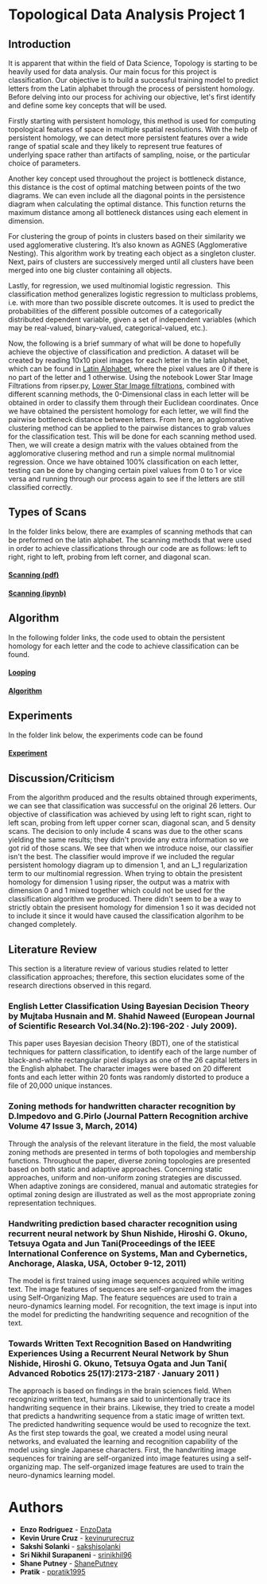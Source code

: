 # Topological Data Analysis Project 1

## Introduction
It is apparent that within the field of Data Science, Topology is starting to be heavily used for data analysis. Our main focus for this project is classification. Our objective is to build a successful training model to predict letters from the Latin alphabet through the process of persistent homology. Before delving into our process for achiving our objective, let's first identify and define some key concepts that will be used. 

Firstly starting with persistent homology, this method is used for computing topological features of space in multiple spatial resolutions. With the help of persistent homology, we can detect more persistent features over a wide range of spatial scale and they likely to represent true features of underlying space rather than artifacts of sampling, noise, or the particular choice of parameters.

Another key concept used throughout the project is bottleneck distance, this distance is the cost of optimal matching between points of the two diagrams. We can even include all the diagonal points in the persistence diagram when calculating the optimal distance. This function returns the maximum distance among all bottleneck distances using each element in dimension.

For clustering the group of points in clusters based on their similarity we used agglomerative clustering. It’s also known as AGNES (Agglomerative Nesting). This algorithm work by treating each object as a singleton cluster. Next, pairs of clusters are successively merged until all clusters have been merged into one big cluster containing all objects.

Lastly, for regression, we used multinomial logistic regression.  This classification method generalizes logistic regression to multiclass problems, i.e. with more than two possible discrete outcomes. It is used to predict the probabilities of the different possible outcomes of a categorically distributed dependent variable, given a set of independent variables (which may be real-valued, binary-valued, categorical-valued, etc.).


Now, the following is a brief summary of what will be done to hopefully achieve the objective of classification and prediction. A dataset will be created by reading 10x10 pixel images for each letter in the latin alphabet, which can be found in [Latin Alphabet](https://github.com/EnzoData/TDA_Project1/tree/master/Latin%20Alphabet/Latin%20alphabet.pdf), where the pixel values are 0 if there is no part of the letter and 1 otherwise.  Using the notebook Lower Star Image Filtrations from ripser.py, [Lower Star Image filtrations](https://ripser.scikit-tda.org/Lower%20Star%20Image%20Filtrations.html), combined with different scanning methods, the 0-Dimensional class in each letter will be obtained in order to classify them through their Euclidean coordinates. Once we have obtained the persistent homology for each letter, we will find the pairwise bottleneck distance between letters. From here, an agglomorative clustering method can be applied to the pairwise distances to grab values for the classification test. This will be done for each scanning method used. Then, we will create a design matrix with the values obtained from the agglomorative clusering method and run a simple normal mulitnomial regression. Once we have obtained 100% classification on each letter, testing can be done by changing certain pixel values from 0 to 1 or vice versa and running through our process again to see if the letters are still classified correctly. 

## Types of Scans
In the folder links below, there are examples of scanning methods that can be preformed on the latin alphabet. The scanning methods that were used in order to achieve classifications through our code are as follows: left to right, right to left, probing from left corner, and diagonal scan.
#### [Scanning (pdf)](https://github.com/EnzoData/TDA_Project1/tree/master/Scanning%20Methods)
#### [Scanning (ipynb)](https://github.com/EnzoData/TDA_Project1/tree/master/Scanning%20Examples)

## Algorithm
In the following folder links, the code used to obtain the persistent homology for each letter and the code to achieve classification can be found. 
#### [Looping](https://github.com/EnzoData/TDA_Project1/tree/master/Looping)
#### [Algorithm](https://github.com/EnzoData/TDA_Project1/tree/master/Algorithm)


## Experiments
In the folder link below, the experiments code can be found

#### [Experiment](https://github.com/EnzoData/TDA_Project1/tree/master/Experiment)


## Discussion/Criticism
From the algorithm produced and the results obtained through experiments, we can see that classification was successful on the original 26 letters. Our objective of classification was achieved by using left to right scan, right to left scan, probing from left upper corner scan, diagonal scan, and 5 density scans. The decision to only include 4 scans was due to the other scans yielding the same results; they didn't provide any extra information so we got rid of those scans. We see that when we introduce noise, our classifier isn't the best. The classifier would improve if we included the regular persistent homology diagram up to dimension 1, and an L_1 regularization term to our multinomial regression. When trying to obtain the presistent homology for dimension 1 using ripser, the output was a matrix with dimension 0 and 1 mixed together which could not be used for the classification algorithm we produced. There didn't seem to be a way to strictly obtain the presisent homology for dimension 1 so it was decided not to include it since it would have caused the classification algorihm to be changed completely. 

## Literature Review
This section is a literature review of various studies related to letter classification approaches; therefore,
this section elucidates some of the research directions observed in this regard.

### English Letter Classification Using Bayesian Decision Theory by Mujtaba Husnain and M. Shahid Naweed (European Journal of Scientific Research Vol.34(No.2):196-202 · July 2009).
This paper uses Bayesian decision Theory (BDT), one of the statistical techniques for pattern classification, to identify each of the large number of black-and-white rectangular pixel displays as one of the 26 capital letters in the English alphabet. The character images were based on 20 different fonts and each letter within 20 fonts was randomly distorted to produce a file of 20,000 unique instances.


### Zoning methods for handwritten character recognition by D.Impedovo and G.Pirlo (Journal Pattern Recognition archive Volume 47 Issue 3, March, 2014)
Through the analysis of the relevant literature in the field, the most valuable zoning methods are presented in terms of both topologies and membership functions. Throughout the paper, diverse zoning topologies are presented based on both static and adaptive approaches. Concerning static approaches, uniform and non-uniform zoning strategies are discussed. When adaptive zonings are considered, manual and automatic strategies for optimal zoning design are illustrated as well as the most appropriate zoning representation techniques.


### Handwriting prediction based character recognition using recurrent neural network by Shun Nishide, Hiroshi G. Okuno, Tetsuya Ogata and Jun Tani(Proceedings of the IEEE International Conference on Systems, Man and Cybernetics, Anchorage, Alaska, USA, October 9-12, 2011)
The model is first trained using image sequences acquired while writing text. The image features of sequences are self-organized from the images using Self-Organizing Map. The feature sequences are used to train a neuro-dynamics learning model. For recognition, the text image is input into the model for predicting the handwriting sequence and recognition of the text.

### Towards Written Text Recognition Based on Handwriting Experiences Using a Recurrent Neural Network by Shun Nishide, Hiroshi G. Okuno, Tetsuya Ogata and Jun Tani( Advanced Robotics 25(17):2173-2187 · January 2011 )
The approach is based on findings in the brain sciences field. When recognizing written text, humans are said to unintentionally trace its handwriting sequence in their brains. Likewise, they tried to create a model that predicts a handwriting sequence from a static image of written text. The predicted handwriting sequence would be used to recognize the text. As the first step towards the goal, we created a model using neural networks, and evaluated the learning and recognition capability of the model using single Japanese characters. First, the handwriting image sequences for training are self-organized into image features using a self-organizing map. The self-organized image features are used to train the neuro-dynamics learning model.

# Authors

* **Enzo Rodriguez** - [EnzoData](https://github.com/EnzoData)
* **Kevin Urure Cruz** - [kevinururecruz](https://github.com/kevinururecruz)
* **Sakshi Solanki** - [sakshisolanki](https://github.com/sakshisolanki)
* **Sri Nikhil Surapaneni** - [srinikhil96](https://github.com/srinikhil96)
* **Shane Putney** - [ShanePutney](https://github.com/ShanePutney)
* **Pratik** - [ppratik1995](https://github.com/ppratik1995)
